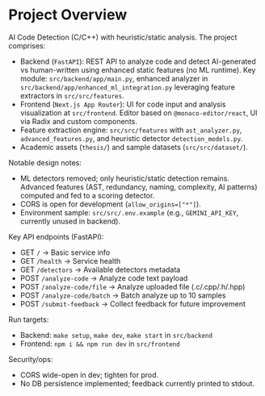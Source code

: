 # Project Overview

AI Code Detection (C/C++) with heuristic/static analysis. The project comprises:

- Backend (`FastAPI`): REST API to analyze code and detect AI-generated vs human-written using enhanced static features (no ML runtime). Key module: `src/backend/app/main.py`, enhanced analyzer in `src/backend/app/enhanced_ml_integration.py` leveraging feature extractors in `src/src/features`.
- Frontend (`Next.js App Router`): UI for code input and analysis visualization at `src/frontend`. Editor based on `@monaco-editor/react`, UI via Radix and custom components.
- Feature extraction engine: `src/src/features` with `ast_analyzer.py`, `advanced_features.py`, and heuristic detector `detection_models.py`.
- Academic assets (`thesis/`) and sample datasets (`src/src/dataset/`).

Notable design notes:
- ML detectors removed; only heuristic/static detection remains. Advanced features (AST, redundancy, naming, complexity, AI patterns) computed and fed to a scoring detector.
- CORS is open for development (`allow_origins=["*"]`).
- Environment sample: `src/src/.env.example` (e.g., `GEMINI_API_KEY`, currently unused in backend).

Key API endpoints (FastAPI):
- GET `/` → Basic service info
- GET `/health` → Service health
- GET `/detectors` → Available detectors metadata
- POST `/analyze-code` → Analyze code text payload
- POST `/analyze-code/file` → Analyze uploaded file (.c/.cpp/.h/.hpp)
- POST `/analyze-code/batch` → Batch analyze up to 10 samples
- POST `/submit-feedback` → Collect feedback for future improvement

Run targets:
- Backend: `make setup`, `make dev`, `make start` in `src/backend`
- Frontend: `npm i && npm run dev` in `src/frontend`

Security/ops:
- CORS wide-open in dev; tighten for prod.
- No DB persistence implemented; feedback currently printed to stdout.

